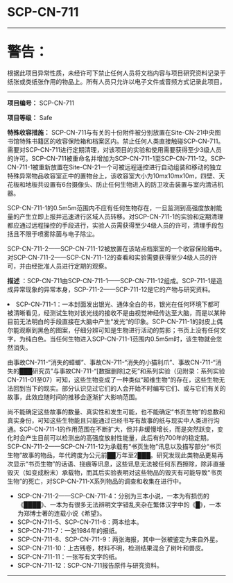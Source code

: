# SCP-CN-711





---

## <span style='font-size:150%;'>&#35686;&#21578;&#65306;</span>

根据此项目异常性质，未经许可下禁止任何人员将文档内容与项目研究资料记录于纸张或类纸张作用的物品上。所有人员只允许以电子文件或音频方式记录此项目。


---



**项目编号：** SCP-CN-711

**项目等级：** Safe

**特殊收容措施：** SCP-CN-711与有关的十份附件被分别放置在Site-CN-21中央图书馆特殊书籍区的收容保险箱和档案区内。禁止任何人类直接触碰SCP-CN-711。需要对SCP-CN-711进行定期清理，对该项目的实验和使用需要获得至少3级人员的许可。SCP-CN-711被重命名并增加为SCP-CN-711-1至SCP-CN-711-12。SCP-CN-711-1被重新放置在Site-CN-21一个可被远程遥控进行自动组装和移动的独立特殊异常物品收容室正中的置物台上，该收容室大小为10mx10mx10m，四壁、天花板和地板共设置有6台摄像头、防止任何生物进入的防卫攻击装置与室内清洁机器。

SCP-CN-711-1的0.5m5m范围内不应有任何生物存在，一旦监测到高强度放射能量的产生立即上报并迅速进行区域人员转移。对SCP-CN-711-1的实验和定期清理都应通过远程操控的手段进行，实验人员需获得至少4级人员的许可，清理手段包括且不限于喷雾除菌与电子除尘。

SCP-CN-711-2——SCP-CN-711-12被放置在该站点档案室的一个收容保险箱中。对SCP-CN-711-2——SCP-CN-711-12的查看和实验需要获得至少4级人员的许可，并由经批准人员进行定期的观察。

**描述** ：SCP-CN-711由SCP-CN-711-1——SCP-CN-711-12组成。SCP-711-1是造成异常现象的异常本身，SCP-711-2——SCP-711-12是它的产物与研究资料。

<li>SCP-CN-711-1&#65306;&#19968;&#26412;&#23553;&#38754;&#21457;&#20986;&#38134;&#20809;&#12289;&#36890;&#20307;&#20840;&#30333;&#30340;&#20070;&#65292;&#38134;&#20809;&#22312;&#20219;&#20309;&#29615;&#22659;&#19979;&#37117;&#21487;&#34987;&#28165;&#26224;&#30475;&#35265;&#65292;&#32463;&#27979;&#35797;&#29983;&#29289;&#23545;&#35813;&#20809;&#32447;&#30340;&#25509;&#25910;&#19981;&#26159;&#30001;&#35270;&#35273;&#31070;&#32463;&#20256;&#36798;&#33267;&#22823;&#33041;&#65292;&#32780;&#26159;&#20197;&#26576;&#31181;&#30446;&#21069;&#26080;&#27861;&#26126;&#30333;&#30340;&#25163;&#27573;&#30452;&#25509;&#22312;&#22823;&#33041;&#20013;&#20135;&#29983;&#8220;&#21457;&#20809;&#8221;&#30340;&#21360;&#35937;&#12290;SCP-CN-711-1&#30340;&#23553;&#30382;&#19978;&#20598;&#23572;&#33021;&#35266;&#23519;&#21040;&#40657;&#33394;&#30340;&#22270;&#26696;&#65292;&#20180;&#32454;&#20998;&#36776;&#21487;&#30693;&#26159;&#29983;&#29289;&#36827;&#34892;&#27963;&#21160;&#30340;&#21098;&#24433;&#65307;&#20070;&#39029;&#19978;&#27809;&#26377;&#20219;&#20309;&#25991;&#23383;&#65292;&#20026;&#32431;&#30333;&#33394;&#12290;&#24403;&#20219;&#20309;&#29983;&#29289;&#36827;&#20837;SCP-CN-711-1&#33539;&#22260;&#20869;0.5m5m&#26102;&#65292;&#35813;&#29983;&#29289;&#23601;&#20250;&#24573;&#28982;&#28040;&#22833;&#12290;

&#30001;&#20107;&#25925;CN-711-&#8220;&#28040;&#22833;&#30340;&#34769;&#34690;&#8221;&#12289;&#20107;&#25925;CN-711-&#8220;&#28040;&#22833;&#30340;&#23567;&#29483;&#21033;&#29226;&#8221;&#12289;&#20107;&#25925;CN-711-&#8220;&#28040;&#22833;&#30340;&#9608;&#9608;&#9608;&#30740;&#31350;&#21592;&#8221;&#19982;&#20107;&#25925;CN-711-&#8220;[&#25968;&#25454;&#21024;&#38500;]&#20043;&#27515;&#8221;&#21644;&#31995;&#21015;&#23454;&#39564;&#65288;&#35265;&#38468;&#24405;&#65306;&#31995;&#21015;&#23454;&#39564;CN-711-01&#33267;07&#65289;&#21487;&#30693;&#65292;&#36825;&#20123;&#29983;&#29289;&#21464;&#25104;&#20102;&#19968;&#31181;&#31867;&#20284;&#8220;&#36229;&#32500;&#29983;&#29289;&#8221;&#30340;&#23384;&#22312;&#65292;&#36825;&#20123;&#29983;&#29289;&#26080;&#27861;&#22238;&#21040;&#24403;&#19979;&#30340;&#29616;&#23454;&#12290;&#37096;&#20998;&#35748;&#35782;&#35265;&#36807;&#23427;&#20204;&#30340;&#20154;&#20250;&#24320;&#22987;&#19981;&#26102;&#32534;&#20889;&#23427;&#20204;&#12289;&#25110;&#19982;&#23427;&#20204;&#26377;&#20851;&#30340;&#25925;&#20107;&#65292;&#27492;&#25928;&#24212;&#38543;&#26102;&#38388;&#30340;&#25512;&#31227;&#20250;&#36880;&#28176;&#25193;&#22823;&#24433;&#21709;&#33539;&#22260;&#12290;

&#23578;&#19981;&#33021;&#30830;&#23450;&#36825;&#20123;&#25925;&#20107;&#30340;&#25968;&#37327;&#12289;&#30495;&#23454;&#24615;&#21644;&#21457;&#29983;&#21487;&#33021;&#65292;&#20063;&#19981;&#33021;&#30830;&#23450;&#8220;&#20070;&#39029;&#29983;&#29289;&#8221;&#30340;&#24635;&#25968;&#21644;&#30495;&#23454;&#36523;&#20221;&#65292;&#21487;&#30693;&#36825;&#20123;&#29983;&#29289;&#33021;&#19988;&#21482;&#33021;&#36890;&#36807;&#24050;&#32463;&#20070;&#20889;&#26377;&#25925;&#20107;&#30340;&#32440;&#19982;&#29616;&#23454;&#20013;&#20154;&#31867;&#36827;&#34892;&#27807;&#36890;&#12290;SCP-CN-711-1&#30340;&#20316;&#29992;&#33539;&#22260;&#22312;&#19981;&#26029;&#25193;&#22823;&#65292;&#20294;&#24182;&#38750;&#32531;&#24930;&#22686;&#38271;&#65292;&#32780;&#26159;&#31361;&#28982;&#36291;&#21464;&#65292;&#21464;&#21270;&#26102;&#20250;&#20135;&#29983;&#30446;&#21069;&#21487;&#20197;&#26816;&#27979;&#20986;&#30340;&#39640;&#24378;&#24230;&#25918;&#23556;&#24615;&#33021;&#37327;&#65292;&#27492;&#21518;&#26377;&#32422;700&#24180;&#30340;&#31283;&#23450;&#26399;&#12290;SCP-CN-711-2&#8212;&#8212;SCP-CN-711-12&#20026;&#25215;&#36733;&#26377;&#8220;&#20070;&#39029;&#29983;&#29289;&#8221;&#35759;&#24687;&#20197;&#21450;&#25551;&#20889;&#37096;&#20998;&#8220;&#20070;&#39029;&#29983;&#29289;&#8221;&#25925;&#20107;&#30340;&#29289;&#21697;&#65292;&#24180;&#20195;&#36328;&#24230;&#20026;&#20844;&#20803;&#21069;&#9608;&#9608;&#19975;&#24180;&#33267;2&#9608;&#9608;&#9608;&#12290;&#30740;&#31350;&#21457;&#29616;&#27492;&#31867;&#29289;&#21697;&#26356;&#26131;&#20877;&#27425;&#26174;&#31034;&#8220;&#20070;&#39029;&#29983;&#29289;&#8221;&#30340;&#35805;&#35821;&#12289;&#25376;&#30165;&#31561;&#35759;&#24687;&#65292;&#36825;&#20123;&#35759;&#24687;&#26080;&#27861;&#34987;&#20219;&#20309;&#19996;&#35199;&#25830;&#38500;&#65292;&#38500;&#38750;&#30452;&#25509;&#27585;&#28781;&#65288;&#22914;&#21464;&#25104;&#31881;&#26411;&#65289;&#25215;&#36733;&#29289;&#65292;&#32780;&#20854;&#21518;&#23454;&#39564;&#34920;&#26126;&#23545;&#36825;&#20123;&#29289;&#21697;&#30340;&#27585;&#28781;&#26377;&#21487;&#33021;&#23548;&#33268;&#8220;&#20070;&#39029;&#29983;&#29289;&#8221;&#30340;&#27515;&#20129;&#65292;&#23545;SCP-CN-711-X&#31995;&#21015;&#29289;&#21697;&#30340;&#35843;&#26597;&#21644;&#25910;&#38598;&#22312;&#36827;&#34892;&#20013;&#12290;</li>
- SCP-CN-711-2——SCP-CN-711-4：分别为三本小说，一本为有损伤的《████》、一本为有很多无法辨明文字错乱夹杂在繁体汉字中的《█》，一本为郑博士著的连载小说《希望》。
- SCP-CN-711-5、SCP-CN-711-6：两本绘本。
- SCP-CN-711-7：一张1984年的报纸。
- SCP-CN-711-8、SCP-CN-711-9：两张海报，其中一张被鉴定为来自外星。
- SCP-CN-711-10：上古残卷，材料不明，检测结果混合了树叶和兽皮。
- SCP-CN-711-11：一张写有文字的纸。
- SCP-CN-711-12：SCP-CN-711报告原件与研究资料。

<p />

---








